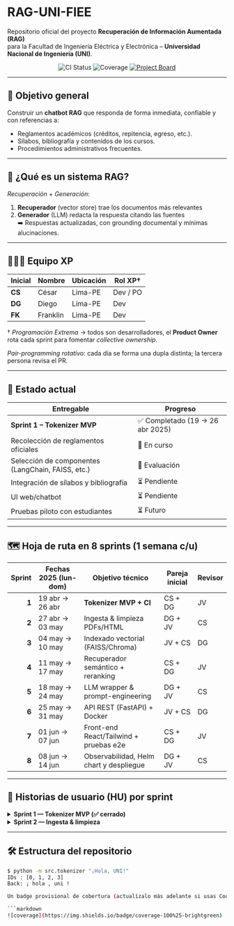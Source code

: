 # RAG-UNI-FIEE

Repositorio oficial del proyecto **Recuperación de Información Aumentada (RAG)**  
para la Facultad de Ingeniería Eléctrica y Electrónica – **Universidad Nacional de Ingeniería (UNI)**.

<p align="center">
  <img src="https://img.shields.io/github/actions/workflow/status/&lt;ORG&gt;/&lt;REPO&gt;/ci.yml?label=CI" alt="CI Status"/>
  <img src="https://img.shields.io/endpoint?url=https://codecov.io/api/gh/&lt;ORG&gt;/&lt;REPO&gt;/coverage_badge.json" alt="Coverage"/>
  <a href="https://github.com/&lt;ORG&gt;/&lt;REPO&gt;/projects/1">
    <img src="https://img.shields.io/badge/kanban-board-blueviolet" alt="Project Board"/>
  </a>
</p>

---

## 🎯 Objetivo general
Construir un **chatbot RAG** que responda de forma inmediata, confiable y con referencias a:

* Reglamentos académicos (créditos, repitencia, egreso, etc.).
* Sílabos, bibliografía y contenidos de los cursos.
* Procedimientos administrativos frecuentes.

---

## 🤖 ¿Qué es un sistema RAG?
*Recuperación* + *Generación*:  
1. **Recuperador** (vector store) trae los documentos más relevantes  
2. **Generador** (LLM) redacta la respuesta citando las fuentes  
➡️ Respuestas actualizadas, con grounding documental y mínimas alucinaciones.

---

## 🧑‍🤝‍🧑 Equipo XP

| Inicial | Nombre  | Ubicación | Rol XP† |
|---------|---------|-----------|---------|
| **CS**  | César   | Lima-PE   | Dev / PO |
| **DG**  | Diego   | Lima-PE   | Dev |
| **FK**  | Franklin  | Lima-PE   | Dev |

† _Programación Extrema_ → todos son desarrolladores, el **Product Owner** rota cada sprint para fomentar _collective ownership_.

*Pair-programming rotativo*: cada día se forma una dupla distinta; la tercera persona revisa el PR.

---

## 🚦 Estado actual

| Entregable                               | Progreso |
|------------------------------------------|----------|
| **Sprint 1 – Tokenizer MVP**             | ✅ Completado (19 → 26 abr 2025) |
| Recolección de reglamentos oficiales     | 🔄 En curso |
| Selección de componentes (LangChain, FAISS, etc.) | 🔄 Evaluación |
| Integración de sílabos y bibliografía    | ⏳ Pendiente |
| UI web/chatbot                           | ⏳ Pendiente |
| Pruebas piloto con estudiantes           | ⏳ Futuro |

---

## 🗺️ Hoja de ruta en 8 sprints (1 semana c/u)

| Sprint | Fechas 2025 (lun-dom) | Objetivo técnico                                               | Pareja inicial | Revisor |
|-------:|----------------------|----------------------------------------------------------------|----------------|---------|
| **1** | 19 abr → 26 abr | **Tokenizer MVP + CI**                                | CS + DG | JV |
| **2** | 27 abr → 03 may | Ingesta & limpieza PDFs/HTML                           | DG + JV | CS |
| **3** | 04 may → 10 may | Indexado vectorial (FAISS/Chroma)                      | JV + CS | DG |
| **4** | 11 may → 17 may | Recuperador semántico + reranking                      | CS + DG | JV |
| **5** | 18 may → 24 may | LLM wrapper & prompt-engineering                       | DG + JV | CS |
| **6** | 25 may → 31 may | API REST (FastAPI) + Docker                            | JV + CS | DG |
| **7** | 01 jun → 07 jun | Front-end React/Tailwind + pruebas e2e                 | CS + DG | JV |
| **8** | 08 jun → 14 jun | Observabilidad, Helm chart y despliegue                | DG + JV | CS |

---

## 📑 Historias de usuario (HU) por sprint

<details>
<summary><strong>Sprint 1 — Tokenizer MVP (✅ cerrado)</strong></summary>

| HU | Título                                    | Pts | PR / Issue |
|----|-------------------------------------------|-----|-----------|
| HU-1 | Tokenizar texto crudo (UTF-8, puntuación) | 3 | # xx |
| HU-2 | Configurar CI (Black, Ruff, pytest-cov)   | 2 | # xx |
| HU-3 | CLI round-trip encode → decode            | 1 | # xx |

</details>

<details>
<summary><strong>Sprint 2 — Ingesta & limpieza</strong></summary>

| HU | Título                                     | Pts | Estado |
|----|--------------------------------------------|-----|--------|
| HU-4 | ETL de PDFs/HTML a texto plano            | 3 | # xx|
| HU-5 | Aplicar algoritmos de OCR                 | 2 | # xx |
| HU-6 | Agregar a una Base Vectorial              | 1 | # xx |
</details>

<!-- Copiar/pegar y adaptar para HUs de sprints 3-8 -->

---

## 🛠️ Estructura del repositorio


```bash
$ python -m src.tokenizer "¡Hola, UNI!"
IDs : [0, 1, 2, 3]
Back: ¡ hola , uni !

Un badge provisional de cobertura (actualízalo más adelante si usas Codecov):

```markdown
![coverage](https://img.shields.io/badge/coverage-100%25-brightgreen)


